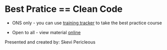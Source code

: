# Best Pratice == Clean Code



* ONS only - you can use [training tracker](https://ons.trainingtracker.co.uk/slides.asp?D41D4D4243444245) to take the best practice course

* Open to all - view material [online](https://datasciencecampus.github.io/coffee-and-coding/20190611_clean_code/Best_Practice_in_Programming_for_Data_Scientists_python_and_R.html)


Presented and created by: Skevi Pericleous

